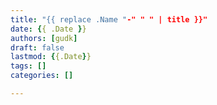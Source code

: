 ```yaml
---
title: "{{ replace .Name "-" " " | title }}"
date: {{ .Date }}
authors: [gudk]
draft: false
lastmod: {{.Date}}
tags: []
categories: []

---
```


